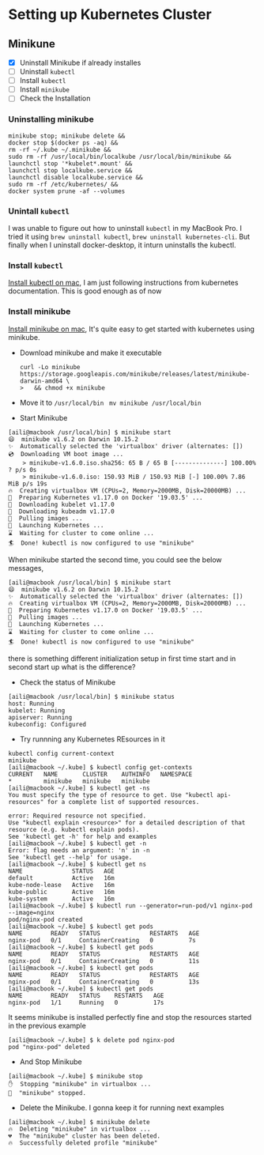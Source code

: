 # Setting up Kubernetes Cluster

## Minikune
- [x] Uninstall Minikube if already installes
- [ ] Uninstall `kubectl`
- [ ] Install `kubectl`
- [ ] Install `minikube`
- [ ] Check the Installation

### Uninstalling minikube 
```
minikube stop; minikube delete &&
docker stop $(docker ps -aq) &&
rm -rf ~/.kube ~/.minikube &&
sudo rm -rf /usr/local/bin/localkube /usr/local/bin/minikube &&
launchctl stop '*kubelet*.mount' &&
launchctl stop localkube.service &&
launchctl disable localkube.service &&
sudo rm -rf /etc/kubernetes/ &&
docker system prune -af --volumes
```

### Unintall `kubectl`
I was unable to figure out how to uninstall `kubectl` in my MacBook Pro. I tried it using `brew uninstall kubectl`, `brew uninstall kubernetes-cli`.
But finally when I uninstall docker-desktop, it inturn uninstalls the kubectl.

### Install `kubectl`

[Install kubectl on mac](https://kubernetes.io/docs/tasks/tools/install-kubectl/#install-kubectl-on-macos), I am just following instructions from 
kubernetes documentation. This is good enough as of now 

### Install minikube
[Install minikube on mac](https://kubernetes.io/docs/tasks/tools/install-minikube/), It's quite easy to get started with kubernetes using minikube.

- Download minikube and make it executable
  ```
  curl -Lo minikube https://storage.googleapis.com/minikube/releases/latest/minikube-darwin-amd64 \
  >   && chmod +x minikube
  ```
- Move it to `/usr/local/bin`
``` mv minikube /usr/local/bin```

- Start Minikube
```
[aili@macbook /usr/local/bin] $ minikube start
😄  minikube v1.6.2 on Darwin 10.15.2
✨  Automatically selected the 'virtualbox' driver (alternates: [])
💿  Downloading VM boot image ...
    > minikube-v1.6.0.iso.sha256: 65 B / 65 B [--------------] 100.00% ? p/s 0s
    > minikube-v1.6.0.iso: 150.93 MiB / 150.93 MiB [-] 100.00% 7.86 MiB p/s 19s
🔥  Creating virtualbox VM (CPUs=2, Memory=2000MB, Disk=20000MB) ...
🐳  Preparing Kubernetes v1.17.0 on Docker '19.03.5' ...
💾  Downloading kubelet v1.17.0
💾  Downloading kubeadm v1.17.0
🚜  Pulling images ...
🚀  Launching Kubernetes ...
⌛  Waiting for cluster to come online ...
🏄  Done! kubectl is now configured to use "minikube"
```
When minikube started the second time, you could see the below messages,

```
[aili@macbook /usr/local/bin] $ minikube start
😄  minikube v1.6.2 on Darwin 10.15.2
✨  Automatically selected the 'virtualbox' driver (alternates: [])
🔥  Creating virtualbox VM (CPUs=2, Memory=2000MB, Disk=20000MB) ...
🐳  Preparing Kubernetes v1.17.0 on Docker '19.03.5' ...
🚜  Pulling images ...
🚀  Launching Kubernetes ...
⌛  Waiting for cluster to come online ...
🏄  Done! kubectl is now configured to use "minikube"
```
there is something different initialization setup in first time start and in second start up
what is the difference?


- Check the status of Minikube
```
[aili@macbook /usr/local/bin] $ minikube status
host: Running
kubelet: Running
apiserver: Running
kubeconfig: Configured
```
- Try runnning any Kubernetes REsources in it
```
kubectl config current-context
minikube
[aili@macbook ~/.kube] $ kubectl config get-contexts
CURRENT   NAME       CLUSTER    AUTHINFO   NAMESPACE
*         minikube   minikube   minikube
[aili@macbook ~/.kube] $ kubectl get -ns
You must specify the type of resource to get. Use "kubectl api-resources" for a complete list of supported resources.

error: Required resource not specified.
Use "kubectl explain <resource>" for a detailed description of that resource (e.g. kubectl explain pods).
See 'kubectl get -h' for help and examples
[aili@macbook ~/.kube] $ kubectl get -n
Error: flag needs an argument: 'n' in -n
See 'kubectl get --help' for usage.
[aili@macbook ~/.kube] $ kubectl get ns
NAME              STATUS   AGE
default           Active   16m
kube-node-lease   Active   16m
kube-public       Active   16m
kube-system       Active   16m
[aili@macbook ~/.kube] $ kubectl run --generator=run-pod/v1 nginx-pod --image=nginx
pod/nginx-pod created
[aili@macbook ~/.kube] $ kubectl get pods
NAME        READY   STATUS              RESTARTS   AGE
nginx-pod   0/1     ContainerCreating   0          7s
[aili@macbook ~/.kube] $ kubectl get pods
NAME        READY   STATUS              RESTARTS   AGE
nginx-pod   0/1     ContainerCreating   0          11s
[aili@macbook ~/.kube] $ kubectl get pods
NAME        READY   STATUS              RESTARTS   AGE
nginx-pod   0/1     ContainerCreating   0          13s
[aili@macbook ~/.kube] $ kubectl get pods
NAME        READY   STATUS    RESTARTS   AGE
nginx-pod   1/1     Running   0          17s

```
It seems minikube is installed perfectly fine and stop the resources started in the previous example

```
[aili@macbook ~/.kube] $ k delete pod nginx-pod
pod "nginx-pod" deleted
```

- And Stop Minikube 
```
[aili@macbook ~/.kube] $ minikube stop
✋  Stopping "minikube" in virtualbox ...
🛑  "minikube" stopped.
```
- Delete the Minikube. I gonna keep it for running next examples
```
[aili@macbook ~/.kube] $ minikube delete
🔥  Deleting "minikube" in virtualbox ...
💔  The "minikube" cluster has been deleted.
🔥  Successfully deleted profile "minikube"
```


